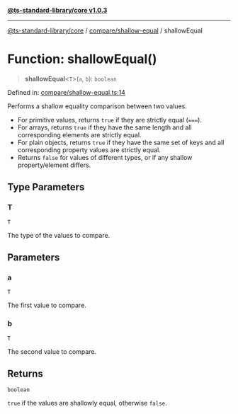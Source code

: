 [**@ts-standard-library/core v1.0.3**](../../../README.md)

***

[@ts-standard-library/core](../../../modules.md) / [compare/shallow-equal](../README.md) / shallowEqual

# Function: shallowEqual()

> **shallowEqual**\<`T`\>(`a`, `b`): `boolean`

Defined in: [compare/shallow-equal.ts:14](https://github.com/gabaudette/ts-stdlib/blob/be448e6a9d9c20c6c2f27f6550ce4e65fc8c9b89/packages/core/src/compare/shallow-equal.ts#L14)

Performs a shallow equality comparison between two values.

- For primitive values, returns `true` if they are strictly equal (`===`).
- For arrays, returns `true` if they have the same length and all corresponding elements are strictly equal.
- For plain objects, returns `true` if they have the same set of keys and all corresponding property values are strictly equal.
- Returns `false` for values of different types, or if any shallow property/element differs.

## Type Parameters

### T

`T`

The type of the values to compare.

## Parameters

### a

`T`

The first value to compare.

### b

`T`

The second value to compare.

## Returns

`boolean`

`true` if the values are shallowly equal, otherwise `false`.
